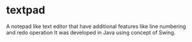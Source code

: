 # textpad
A notepad like text editor that have additional features like line numbering and redo operation It was developed in Java using concept of Swing.
